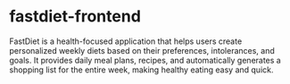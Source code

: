 # fastdiet-frontend
FastDiet is a health-focused application that helps users create personalized weekly diets based on their preferences, intolerances, and goals. It provides daily meal plans, recipes, and automatically generates a shopping list for the entire week, making healthy eating easy and quick.
